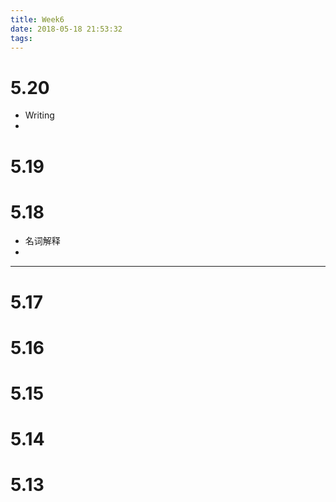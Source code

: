 ```yaml
---
title: Week6
date: 2018-05-18 21:53:32
tags:
---
```






# 5.20
- Writing
- 

# 5.19

# 5.18
- 名词解释
- 
-------
# 5.17
# 5.16
# 5.15
# 5.14
# 5.13